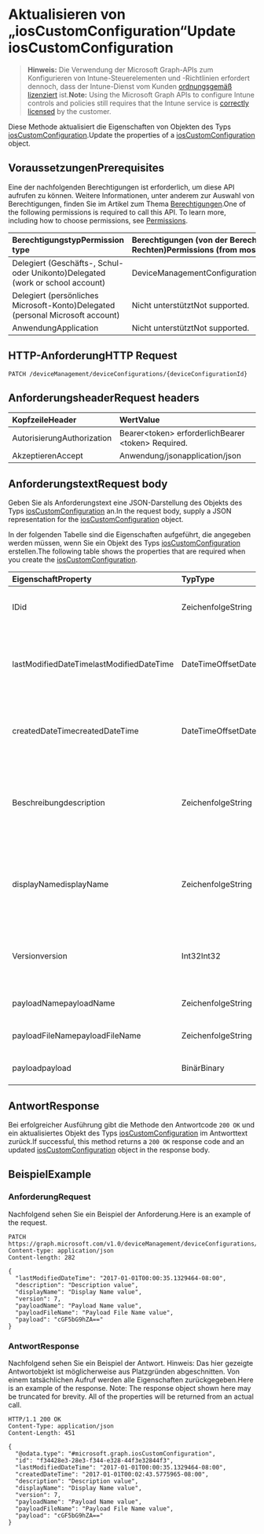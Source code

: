 # <a name="update-ioscustomconfiguration"></a><span data-ttu-id="5aaa9-101">Aktualisieren von „iosCustomConfiguration“</span><span class="sxs-lookup"><span data-stu-id="5aaa9-101">Update iosCustomConfiguration</span></span>

> <span data-ttu-id="5aaa9-102">**Hinweis:** Die Verwendung der Microsoft Graph-APIs zum Konfigurieren von Intune-Steuerelementen und -Richtlinien erfordert dennoch, dass der Intune-Dienst vom Kunden [ordnungsgemäß lizenziert](https://go.microsoft.com/fwlink/?linkid=839381) ist.</span><span class="sxs-lookup"><span data-stu-id="5aaa9-102">**Note:** Using the Microsoft Graph APIs to configure Intune controls and policies still requires that the Intune service is [correctly licensed](https://go.microsoft.com/fwlink/?linkid=839381) by the customer.</span></span>

<span data-ttu-id="5aaa9-103">Diese Methode aktualisiert die Eigenschaften von Objekten des Typs [iosCustomConfiguration](../resources/intune_deviceconfig_ioscustomconfiguration.md).</span><span class="sxs-lookup"><span data-stu-id="5aaa9-103">Update the properties of a [iosCustomConfiguration](../resources/intune_deviceconfig_ioscustomconfiguration.md) object.</span></span>
## <a name="prerequisites"></a><span data-ttu-id="5aaa9-104">Voraussetzungen</span><span class="sxs-lookup"><span data-stu-id="5aaa9-104">Prerequisites</span></span>
<span data-ttu-id="5aaa9-p101">Eine der nachfolgenden Berechtigungen ist erforderlich, um diese API aufrufen zu können. Weitere Informationen, unter anderem zur Auswahl von Berechtigungen, finden Sie im Artikel zum Thema [Berechtigungen](../../../concepts/permissions_reference.md).</span><span class="sxs-lookup"><span data-stu-id="5aaa9-p101">One of the following permissions is required to call this API. To learn more, including how to choose permissions, see [Permissions](../../../concepts/permissions_reference.md).</span></span>

|<span data-ttu-id="5aaa9-107">Berechtigungstyp</span><span class="sxs-lookup"><span data-stu-id="5aaa9-107">Permission type</span></span>|<span data-ttu-id="5aaa9-108">Berechtigungen (von der Berechtigung mit den meisten Rechten zu der mit den wenigsten Rechten)</span><span class="sxs-lookup"><span data-stu-id="5aaa9-108">Permissions (from most to least privileged)</span></span>|
|:---|:---|
|<span data-ttu-id="5aaa9-109">Delegiert (Geschäfts-, Schul- oder Unikonto)</span><span class="sxs-lookup"><span data-stu-id="5aaa9-109">Delegated (work or school account)</span></span>|<span data-ttu-id="5aaa9-110">DeviceManagementConfiguration.ReadWrite.All</span><span class="sxs-lookup"><span data-stu-id="5aaa9-110">DeviceManagementConfiguration.ReadWrite.All</span></span>|
|<span data-ttu-id="5aaa9-111">Delegiert (persönliches Microsoft-Konto)</span><span class="sxs-lookup"><span data-stu-id="5aaa9-111">Delegated (personal Microsoft account)</span></span>|<span data-ttu-id="5aaa9-112">Nicht unterstützt</span><span class="sxs-lookup"><span data-stu-id="5aaa9-112">Not supported.</span></span>|
|<span data-ttu-id="5aaa9-113">Anwendung</span><span class="sxs-lookup"><span data-stu-id="5aaa9-113">Application</span></span>|<span data-ttu-id="5aaa9-114">Nicht unterstützt</span><span class="sxs-lookup"><span data-stu-id="5aaa9-114">Not supported.</span></span>|

## <a name="http-request"></a><span data-ttu-id="5aaa9-115">HTTP-Anforderung</span><span class="sxs-lookup"><span data-stu-id="5aaa9-115">HTTP Request</span></span>
<!-- {
  "blockType": "ignored"
}
-->
``` http
PATCH /deviceManagement/deviceConfigurations/{deviceConfigurationId}
```

## <a name="request-headers"></a><span data-ttu-id="5aaa9-116">Anforderungsheader</span><span class="sxs-lookup"><span data-stu-id="5aaa9-116">Request headers</span></span>
|<span data-ttu-id="5aaa9-117">Kopfzeile</span><span class="sxs-lookup"><span data-stu-id="5aaa9-117">Header</span></span>|<span data-ttu-id="5aaa9-118">Wert</span><span class="sxs-lookup"><span data-stu-id="5aaa9-118">Value</span></span>|
|:---|:---|
|<span data-ttu-id="5aaa9-119">Autorisierung</span><span class="sxs-lookup"><span data-stu-id="5aaa9-119">Authorization</span></span>|<span data-ttu-id="5aaa9-120">Bearer&lt;token&gt; erforderlich</span><span class="sxs-lookup"><span data-stu-id="5aaa9-120">Bearer &lt;token&gt; Required.</span></span>|
|<span data-ttu-id="5aaa9-121">Akzeptieren</span><span class="sxs-lookup"><span data-stu-id="5aaa9-121">Accept</span></span>|<span data-ttu-id="5aaa9-122">Anwendung/json</span><span class="sxs-lookup"><span data-stu-id="5aaa9-122">application/json</span></span>|

## <a name="request-body"></a><span data-ttu-id="5aaa9-123">Anforderungstext</span><span class="sxs-lookup"><span data-stu-id="5aaa9-123">Request body</span></span>
<span data-ttu-id="5aaa9-124">Geben Sie als Anforderungstext eine JSON-Darstellung des Objekts des Typs [iosCustomConfiguration](../resources/intune_deviceconfig_ioscustomconfiguration.md) an.</span><span class="sxs-lookup"><span data-stu-id="5aaa9-124">In the request body, supply a JSON representation for the [iosCustomConfiguration](../resources/intune_deviceconfig_ioscustomconfiguration.md) object.</span></span>

<span data-ttu-id="5aaa9-125">In der folgenden Tabelle sind die Eigenschaften aufgeführt, die angegeben werden müssen, wenn Sie ein Objekt des Typs [iosCustomConfiguration](../resources/intune_deviceconfig_ioscustomconfiguration.md) erstellen.</span><span class="sxs-lookup"><span data-stu-id="5aaa9-125">The following table shows the properties that are required when you create the [iosCustomConfiguration](../resources/intune_deviceconfig_ioscustomconfiguration.md).</span></span>

|<span data-ttu-id="5aaa9-126">Eigenschaft</span><span class="sxs-lookup"><span data-stu-id="5aaa9-126">Property</span></span>|<span data-ttu-id="5aaa9-127">Typ</span><span class="sxs-lookup"><span data-stu-id="5aaa9-127">Type</span></span>|<span data-ttu-id="5aaa9-128">Beschreibung</span><span class="sxs-lookup"><span data-stu-id="5aaa9-128">Description</span></span>|
|:---|:---|:---|
|<span data-ttu-id="5aaa9-129">ID</span><span class="sxs-lookup"><span data-stu-id="5aaa9-129">id</span></span>|<span data-ttu-id="5aaa9-130">Zeichenfolge</span><span class="sxs-lookup"><span data-stu-id="5aaa9-130">String</span></span>|<span data-ttu-id="5aaa9-131">Schlüssel der Entität</span><span class="sxs-lookup"><span data-stu-id="5aaa9-131">Key of the entity.</span></span> <span data-ttu-id="5aaa9-132">Geerbt von [deviceConfiguration](../resources/intune_deviceconfig_deviceconfiguration.md).</span><span class="sxs-lookup"><span data-stu-id="5aaa9-132">Inherited from [deviceConfiguration](../resources/intune_deviceconfig_deviceconfiguration.md)</span></span>|
|<span data-ttu-id="5aaa9-133">lastModifiedDateTime</span><span class="sxs-lookup"><span data-stu-id="5aaa9-133">lastModifiedDateTime</span></span>|<span data-ttu-id="5aaa9-134">DateTimeOffset</span><span class="sxs-lookup"><span data-stu-id="5aaa9-134">DateTimeOffset</span></span>|<span data-ttu-id="5aaa9-135">Datum und Uhrzeit der letzten Änderung des Objekts.</span><span class="sxs-lookup"><span data-stu-id="5aaa9-135">DateTime the object was last modified.</span></span> <span data-ttu-id="5aaa9-136">Geerbt von [deviceConfiguration](../resources/intune_deviceconfig_deviceconfiguration.md).</span><span class="sxs-lookup"><span data-stu-id="5aaa9-136">Inherited from [deviceConfiguration](../resources/intune_deviceconfig_deviceconfiguration.md)</span></span>|
|<span data-ttu-id="5aaa9-137">createdDateTime</span><span class="sxs-lookup"><span data-stu-id="5aaa9-137">createdDateTime</span></span>|<span data-ttu-id="5aaa9-138">DateTimeOffset</span><span class="sxs-lookup"><span data-stu-id="5aaa9-138">DateTimeOffset</span></span>|<span data-ttu-id="5aaa9-139">Datum und Uhrzeit der Erstellung des Objekts.</span><span class="sxs-lookup"><span data-stu-id="5aaa9-139">DateTime the object was created.</span></span> <span data-ttu-id="5aaa9-140">Geerbt von [deviceConfiguration](../resources/intune_deviceconfig_deviceconfiguration.md).</span><span class="sxs-lookup"><span data-stu-id="5aaa9-140">Inherited from [deviceConfiguration](../resources/intune_deviceconfig_deviceconfiguration.md)</span></span>|
|<span data-ttu-id="5aaa9-141">Beschreibung</span><span class="sxs-lookup"><span data-stu-id="5aaa9-141">description</span></span>|<span data-ttu-id="5aaa9-142">Zeichenfolge</span><span class="sxs-lookup"><span data-stu-id="5aaa9-142">String</span></span>|<span data-ttu-id="5aaa9-143">Beschreibung der Gerätekonfiguration (vom Administrator festgelegt).</span><span class="sxs-lookup"><span data-stu-id="5aaa9-143">Admin provided description of the Device Configuration.</span></span> <span data-ttu-id="5aaa9-144">Geerbt von [deviceConfiguration](../resources/intune_deviceconfig_deviceconfiguration.md).</span><span class="sxs-lookup"><span data-stu-id="5aaa9-144">Inherited from [deviceConfiguration](../resources/intune_deviceconfig_deviceconfiguration.md)</span></span>|
|<span data-ttu-id="5aaa9-145">displayName</span><span class="sxs-lookup"><span data-stu-id="5aaa9-145">displayName</span></span>|<span data-ttu-id="5aaa9-146">Zeichenfolge</span><span class="sxs-lookup"><span data-stu-id="5aaa9-146">String</span></span>|<span data-ttu-id="5aaa9-147">Name der Gerätekonfiguration (vom Administrator festgelegt).</span><span class="sxs-lookup"><span data-stu-id="5aaa9-147">Admin provided name of the device configuration.</span></span> <span data-ttu-id="5aaa9-148">Geerbt von [deviceConfiguration](../resources/intune_deviceconfig_deviceconfiguration.md).</span><span class="sxs-lookup"><span data-stu-id="5aaa9-148">Inherited from [deviceConfiguration](../resources/intune_deviceconfig_deviceconfiguration.md)</span></span>|
|<span data-ttu-id="5aaa9-149">Version</span><span class="sxs-lookup"><span data-stu-id="5aaa9-149">version</span></span>|<span data-ttu-id="5aaa9-150">Int32</span><span class="sxs-lookup"><span data-stu-id="5aaa9-150">Int32</span></span>|<span data-ttu-id="5aaa9-151">Version der Gerätekonfiguration.</span><span class="sxs-lookup"><span data-stu-id="5aaa9-151">Version of the device configuration.</span></span> <span data-ttu-id="5aaa9-152">Geerbt von [deviceConfiguration](../resources/intune_deviceconfig_deviceconfiguration.md).</span><span class="sxs-lookup"><span data-stu-id="5aaa9-152">Inherited from [deviceConfiguration](../resources/intune_deviceconfig_deviceconfiguration.md)</span></span>|
|<span data-ttu-id="5aaa9-153">payloadName</span><span class="sxs-lookup"><span data-stu-id="5aaa9-153">payloadName</span></span>|<span data-ttu-id="5aaa9-154">Zeichenfolge</span><span class="sxs-lookup"><span data-stu-id="5aaa9-154">String</span></span>|<span data-ttu-id="5aaa9-155">Name, der dem Benutzer angezeigt wird</span><span class="sxs-lookup"><span data-stu-id="5aaa9-155">Name that is displayed to the user.</span></span>|
|<span data-ttu-id="5aaa9-156">payloadFileName</span><span class="sxs-lookup"><span data-stu-id="5aaa9-156">payloadFileName</span></span>|<span data-ttu-id="5aaa9-157">Zeichenfolge</span><span class="sxs-lookup"><span data-stu-id="5aaa9-157">String</span></span>|<span data-ttu-id="5aaa9-158">Name der Nutzlastdatei (\*.mobileconfig</span><span class="sxs-lookup"><span data-stu-id="5aaa9-158">Payload file name (\*.mobileconfig</span></span> | <span data-ttu-id="5aaa9-159">\*.xml)</span><span class="sxs-lookup"><span data-stu-id="5aaa9-159">\*.xml).</span></span>|
|<span data-ttu-id="5aaa9-160">payload</span><span class="sxs-lookup"><span data-stu-id="5aaa9-160">payload</span></span>|<span data-ttu-id="5aaa9-161">Binär</span><span class="sxs-lookup"><span data-stu-id="5aaa9-161">Binary</span></span>|<span data-ttu-id="5aaa9-162">Nutzlast</span><span class="sxs-lookup"><span data-stu-id="5aaa9-162">Payload.</span></span> <span data-ttu-id="5aaa9-163">(UTF8-codiertes Bytearray)</span><span class="sxs-lookup"><span data-stu-id="5aaa9-163">(UTF8 encoded byte array)</span></span>|



## <a name="response"></a><span data-ttu-id="5aaa9-164">Antwort</span><span class="sxs-lookup"><span data-stu-id="5aaa9-164">Response</span></span>
<span data-ttu-id="5aaa9-165">Bei erfolgreicher Ausführung gibt die Methode den Antwortcode `200 OK` und ein aktualisiertes Objekt des Typs [iosCustomConfiguration](../resources/intune_deviceconfig_ioscustomconfiguration.md) im Antworttext zurück.</span><span class="sxs-lookup"><span data-stu-id="5aaa9-165">If successful, this method returns a `200 OK` response code and an updated [iosCustomConfiguration](../resources/intune_deviceconfig_ioscustomconfiguration.md) object in the response body.</span></span>

## <a name="example"></a><span data-ttu-id="5aaa9-166">Beispiel</span><span class="sxs-lookup"><span data-stu-id="5aaa9-166">Example</span></span>
### <a name="request"></a><span data-ttu-id="5aaa9-167">Anforderung</span><span class="sxs-lookup"><span data-stu-id="5aaa9-167">Request</span></span>
<span data-ttu-id="5aaa9-168">Nachfolgend sehen Sie ein Beispiel der Anforderung.</span><span class="sxs-lookup"><span data-stu-id="5aaa9-168">Here is an example of the request.</span></span>
``` http
PATCH https://graph.microsoft.com/v1.0/deviceManagement/deviceConfigurations/{deviceConfigurationId}
Content-type: application/json
Content-length: 282

{
  "lastModifiedDateTime": "2017-01-01T00:00:35.1329464-08:00",
  "description": "Description value",
  "displayName": "Display Name value",
  "version": 7,
  "payloadName": "Payload Name value",
  "payloadFileName": "Payload File Name value",
  "payload": "cGF5bG9hZA=="
}
```

### <a name="response"></a><span data-ttu-id="5aaa9-169">Antwort</span><span class="sxs-lookup"><span data-stu-id="5aaa9-169">Response</span></span>
<span data-ttu-id="5aaa9-p109">Nachfolgend sehen Sie ein Beispiel der Antwort. Hinweis: Das hier gezeigte Antwortobjekt ist möglicherweise aus Platzgründen abgeschnitten. Von einem tatsächlichen Aufruf werden alle Eigenschaften zurückgegeben.</span><span class="sxs-lookup"><span data-stu-id="5aaa9-p109">Here is an example of the response. Note: The response object shown here may be truncated for brevity. All of the properties will be returned from an actual call.</span></span>
``` http
HTTP/1.1 200 OK
Content-Type: application/json
Content-Length: 451

{
  "@odata.type": "#microsoft.graph.iosCustomConfiguration",
  "id": "f34428e3-28e3-f344-e328-44f3e32844f3",
  "lastModifiedDateTime": "2017-01-01T00:00:35.1329464-08:00",
  "createdDateTime": "2017-01-01T00:02:43.5775965-08:00",
  "description": "Description value",
  "displayName": "Display Name value",
  "version": 7,
  "payloadName": "Payload Name value",
  "payloadFileName": "Payload File Name value",
  "payload": "cGF5bG9hZA=="
}
```








